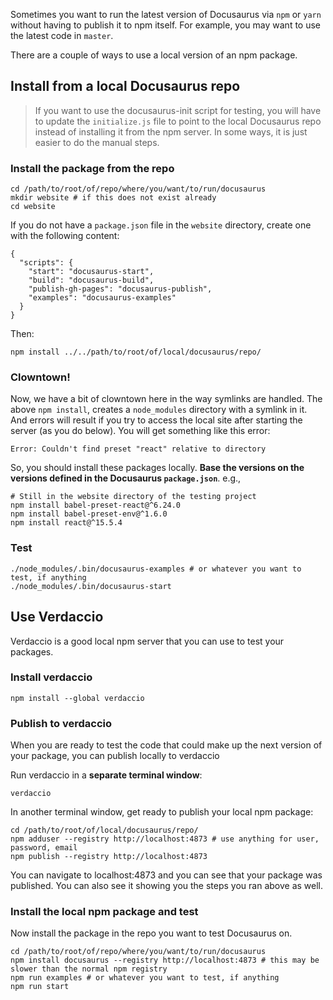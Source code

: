 Sometimes you want to run the latest version of Docusaurus via `npm` or `yarn` without having to publish it to npm itself. For example, you may want to use the latest code in `master`.

There are a couple of ways to use a local version of an npm package.

## Install from a local Docusaurus repo

> If you want to use the docusaurus-init script for testing, you will have to update the `initialize.js` file to point to the local Docusaurus repo instead of installing it from the npm server. In some ways, it is just easier to do the manual steps.

### Install the package from the repo

```
cd /path/to/root/of/repo/where/you/want/to/run/docusaurus
mkdir website # if this does not exist already
cd website
```

If you do not have a `package.json` file in the `website` directory, create one with the following content:

```
{
  "scripts": {
    "start": "docusaurus-start",
    "build": "docusaurus-build",
    "publish-gh-pages": "docusaurus-publish",
    "examples": "docusaurus-examples"
  }
}
```

Then:

```
npm install ../../path/to/root/of/local/docusaurus/repo/
```

### Clowntown!

Now, we have a bit of clowntown here in the way symlinks are handled. The above `npm install`, creates a `node_modules` directory with a symlink in it. And errors will result if you try to access the local site after starting the server (as you do below). You will get something like this error:

```
Error: Couldn't find preset "react" relative to directory
```

So, you should install these packages locally. **Base the versions on the versions defined in the Docusaurus `package.json`**. e.g.,

```
# Still in the website directory of the testing project
npm install babel-preset-react@^6.24.0
npm install babel-preset-env@^1.6.0
npm install react@^15.5.4
```

### Test

```
./node_modules/.bin/docusaurus-examples # or whatever you want to test, if anything
./node_modules/.bin/docusaurus-start
```

## Use Verdaccio

Verdaccio is a good local npm server that you can use to test your packages.

### Install verdaccio

```
npm install --global verdaccio
```

### Publish to verdaccio

When you are ready to test the code that could make up the next version of your package, you can publish locally to verdaccio

Run verdaccio in a **separate terminal window**:

```
verdaccio
```

In another terminal window, get ready to publish your local npm package:

```
cd /path/to/root/of/local/docusaurus/repo/
npm adduser --registry http://localhost:4873 # use anything for user, password, email
npm publish --registry http://localhost:4873
```

You can navigate to localhost:4873 and you can see that your package was published. You can also see it showing you the steps you ran above as well.

### Install the local npm package and test

Now install the package in the repo you want to test Docusaurus on.

```
cd /path/to/root/of/repo/where/you/want/to/run/docusaurus
npm install docusaurus --registry http://localhost:4873 # this may be slower than the normal npm registry
npm run examples # or whatever you want to test, if anything
npm run start
```
